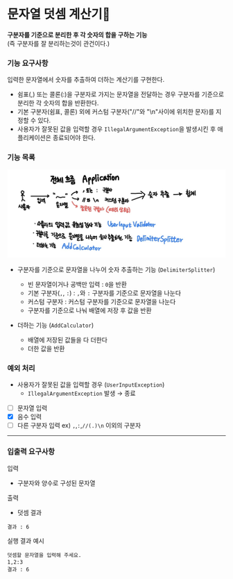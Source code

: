 # 문자열 덧셈 계산기🧮

**구분자를 기준으로 분리한 후 각 숫자의 합을 구하는 기능**  
(즉 구분자를 잘 분리하는것이 관건이다.)    

### 기능 요구사항  
입력한 문자열에서 숫자를 추출하여 더하는 계산기를 구현한다.  

- 쉼표(,) 또는 콜론(:)을 구분자로 가지는 문자열을 전달하는 경우 구분자를 기준으로 분리한 각 숫자의 합을 반환한다.
- 기본 구분자(쉼표, 콜론) 외에 커스텀 구분자("//"와 "\n"사이에 위치한 문자)를 지정할 수 있다.
- 사용자가 잘못된 값을 입력할 경우 `IllegalArgumentException`을 발생시킨 후 애플리케이션은 종료되어야 한다.

### 기능 목록    

![전체적인 프로그램 흐름](./images/full_flow_image.jpg)  
 
- 구분자를 기준으로 문자열을 나누어 숫자 추출하는 기능 (`DelimiterSplitter`)
  - 빈 문자열이거나 공백만 입력 : `0`을 반환
  - 기본 구분자(`,`, `:`) : `,`와 `:` 구분자를 기준으로 문자열을 나눈다
  - 커스텀 구분자 : 커스텀 구분자를 기준으로 문자열을 나눈다
  - 구분자를 기준으로 나눠 배열에 저장 후 값을 반환

- 더하는 기능 (`AddCalculator`)
  - 배열에 저장된 값들을 다 더한다
  - 더한 값을 반환

### 예외 처리  

- 사용자가 잘못된 값을 입력할 경우 (`UserInputException`)
  - `IllegalArgumentException` 발생 → 종료  
- [ ] 문자열 입력
- [x] 음수 입력
- [ ] 다른 구분자 입력 ex) `,`,`:`,`//(.)\n` 이외의 구분자

-------------------------------------
### 입출력 요구사항
입력  
- 구분자와 양수로 구성된 문자열

출력  
- 덧셈 결과  
```
결과 : 6
```

실행 결과 예시  
```
덧셈할 문자열을 입력해 주세요.
1,2:3
결과 : 6
```

